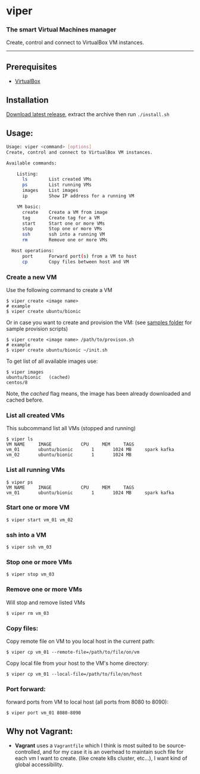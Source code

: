 # viper
### The smart Virtual Machines manager    

Create, control and connect to VirtualBox VM instances.

----

## Prerequisites
* [VirtualBox](https://www.virtualbox.org/wiki/Downloads)

## Installation
[Download latest release](https://github.com/mhewedy/viper/releases/latest), extract the archive then run `./install.sh`

## Usage:

```bash
Usage: viper <command> [options]
Create, control and connect to VirtualBox VM instances.

Available commands:

    Listing:
      ls        List created VMs
      ps        List running VMs
      images    List images
      ip        Show IP address for a running VM

    VM basic:
      create    Create a VM from image
      tag       Create tag for a VM
      start     Start one or more VMs
      stop      Stop one or more VMs
      ssh       ssh into a running VM
      rm        Remove one or more VMs

  Host operations:
      port      Forward port(s) from a VM to host
      cp        Copy files between host and VM
```

### Create a new VM
Use the following command to create a VM

```
$ viper create <image name>
# example
$ viper create ubuntu/bionic
```
Or in case you want to create and provision the VM: (see [samples folder](https://github.com/mhewedy/viper/tree/master/samples/provision) for sample provision scripts)
```
$ viper create <image name> /path/to/provison.sh 
# example
$ viper create ubuntu/bionic ~/init.sh
```

To get list of all available images use:
```
$ viper images
ubuntu/bionic	(cached)
centos/8
```
Note, the *cached* flag means, the image has been already downloaded and cached before.

### List all created VMs
This subcommand list all VMs (stopped and running)
```
$ viper ls
VM NAME		IMAGE			CPU		MEM		TAGS
vm_01		ubuntu/bionic		1		1024 MB		spark kafka
vm_02		ubuntu/bionic		1		1024 MB
```

### List all running VMs
```
$ viper ps
VM NAME		IMAGE			CPU		MEM		TAGS
vm_01		ubuntu/bionic		1		1024 MB		spark kafka
```

### Start one or more VM
```
$ viper start vm_01 vm_02
```

### ssh into a VM
```
$ viper ssh vm_03
```

### Stop one or more VMs
```
$ viper stop vm_03
```

### Remove one or more VMs
Will stop and remove listed VMs
```
$ viper rm vm_03
```

### Copy files:
Copy remote file on VM to you local host in the current path:
```
$ viper cp vm_01 --remote-file=/path/to/file/on/vm
```

Copy local file from your host to the VM's home directory:
```
$ viper cp vm_01 --local-file=/path/to/file/on/host
```

### Port forward:
forward ports from VM to local host (all ports from 8080 to 8090):
```
$ viper port vm_01 8080-8090
```

## Why not Vagrant:

* **Vagrant** uses a `Vagrantfile` which I think is most suited to be source-controlled, and for my case it is an overhead to maintain such file for each vm I want to create. (like create k8s cluster, etc...), I want kind of global accessibility.
